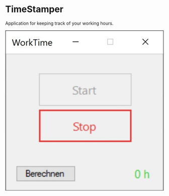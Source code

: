 # TimeStamper
Application for keeping track of your working hours.   

<img src="Screenshot.jpg" />
